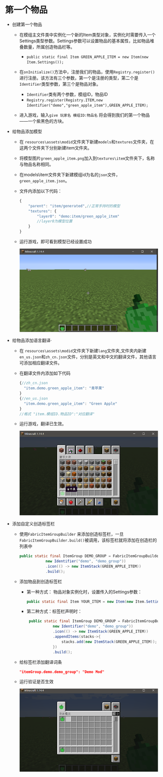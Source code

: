 # 第一个物品

- 创建第一个物品

  - 在模组主文件类中实例化一个新的Item类型对象，实例化时需要传入一个Settings类型参数。Settings参数可以设置物品的基本属性，比如物品堆叠数量，所属创造物品栏等。
    - `public static final Item GREEN_APPLE_ITEM = new Item(new Item.Settings());`
  - 在`onInitialize()`方法中，注册我们的物品，使用`Registry.register()`进行注册。该方法有三个参数，第一个是注册的类型，第二个是`Identifier`类型参数，第三个是物品对象。
    - `Identifier`类有两个参数，模组ID，物品ID
    - `Registry.register(Registry.ITEM,new Identifier("demo","green_apple_item"),GREEN_APPLE_ITEM);`

  - 进入游戏，输入`give 玩家名 模组ID:物品名` 将会得到我们的第一个物品——一个紫黑色的方块。

- 给物品添加模型

  - 在 `resources\assets\modid`文件夹下新建`models`和`textures`文件夹，在这两个文件夹下分别新建item文件夹。

  - 将模型图片`green_apple_item.png`加入到`textures\item`文件夹下，名称与物品名称相同。

  - 在models\item文件夹下新建模组id为名的`json`文件，`green_apple_item.json`。

  - 文件内添加以下代码：

    ~~~JavaScript
    {
        "parent": "item/generated",//正常手持时的模型
        "textures": {
            "layer0": "demo:item/green_apple_item"
            //layer0为模型位置
        }
    }
    
    ~~~

  - 运行游戏，即可看到模型已经设置成功

    ![image](./Resource/image/12.png)

- 给物品添加语言翻译·

  - 在 `resources\assets\modid`文件夹下新建`lang`文件夹,文件夹内新建`en_us.json`和`zh_cn.json`文件，分别是英文和中文的翻译文件，其他语言可添加相应翻译文件。

  - 在翻译文件内添加如下代码

    ~~~JavaScript
    {//zh_cn.json
      "item.demo.green_apple_item": "青苹果"
    }
    {//en_us.json
      "item.demo.green_apple_item": "Green Apple"
    }
    //格式 "item.模组ID.物品ID":"对应翻译"
    ~~~

  - 运行游戏，翻译已生效。

    ![image](./Resource/image/13.png)

- 添加自定义创造标签栏

  - 使用`FabricItemGroupBuilder` 来添加创造标签栏，一旦`FabricItemGroupBuilder.build()`被调用，该标签栏就将添加在创造栏的列表中

    ~~~java
    public static final ItemGroup DEMO_GROUP = FabricItemGroupBuilder.create(
                new Identifier("demo", "demo_group"))
                .icon(() -> new ItemStack(GREEN_APPLE_ITEM))
                .build();
    ~~~

  - 添加物品到创造标签栏

    - 第一种方式： 物品对象实例化时，设置传入的Settings参数：

      ~~~java
      public static final Item YOUR_ITEM = new Item(new Item.Settings().itemGroup(ExampleMod.ITEM_GROUP));
      ~~~

    - 第二种方式：标签栏声明时：

      ~~~java
       public static final ItemGroup DEMO_GROUP = FabricItemGroupBuilder.create(
                  new Identifier("demo", "demo_group"))
                  .icon(() -> new ItemStack(GREEN_APPLE_ITEM))
                  .appendItems(stacks->{
                      stacks.add(new ItemStack(GREEN_APPLE_ITEM));
                  })
                  .build();
      ~~~

  - 给标签栏添加翻译词条

    ~~~json
    "itemGroup.demo.demo_group": "Demo Mod"
    ~~~

  - 运行验证是否生效

    ![image](./Resource/image/14.png)

